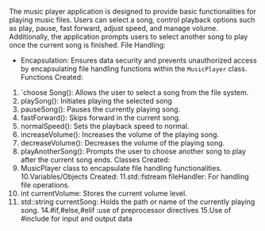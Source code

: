 The music player application is designed to provide basic functionalities for playing music files. 
Users can select a song, control playback options such as play, pause, fast forward, adjust speed, 
and manage volume. Additionally, the application prompts users to select another song to play 
once the current song is finished.
File Handling:
- Encapsulation: Ensures data security and prevents unauthorized access by
encapsulating file handling functions within the `MusicPlayer` class.
Functions Created:
1. `choose Song(): Allows the user to select a song from the file system.
2. playSong(): Initiates playing the selected song
3. pauseSong(): Pauses the currently playing song.
4. fastForward(): Skips forward in the current song.
5. normalSpeed(): Sets the playback speed to normal.
6. increaseVolume(): Increases the volume of the playing song.
7. decreaseVolume(): Decreases the volume of the playing song.
8. playAnotherSong(): Prompts the user to choose another song to play after the current song 
ends.
Classes Created:
 9. MusicPlayer class to encapsulate file handling functionalities.
10.Variables/Objects Created:
 11.std::fstream fileHandler: For handling file operations.
 12. int currentVolume: Stores the current volume level.
 13. std::string currentSong: Holds the path or name of the currently playing song.
 14.#if,#else,#elif :use of preprocessor directives
 15.Use of #include<iostream> for input and output data
